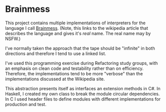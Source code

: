 Brainmess
=========

This project contains multiple implementations of interpreters for the language
I call [Brainmess](http://en.wikipedia.org/wiki/Brainfuck). (Note, this links
to the wikipedia article that describes the language and gives it's *real*
name. The real name may by NSFW.)

I've normally taken the approach that the tape should be "infinite" in
both directions and therefore I tend to use a linked list.

I've used this programming exercise during Refactoring study groups, with
an emphasis on clean code and testability rather than on 
efficiency. Therefore, the implementations tend to be more "verbose" than
the implementations discussed at the Wikipedia site.

This abstraction presents itself as interfaces an extension methods in C#.
In Haskell, I created my own class to break the module circular dependencies.
In C I used header files to define modules with different implementations for
production and test.
